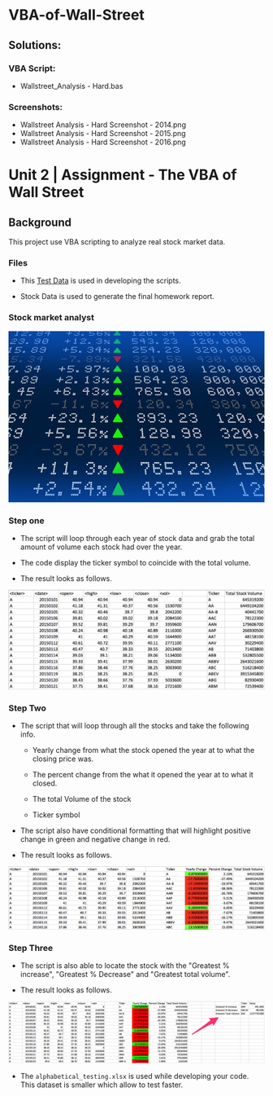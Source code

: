 # VBA-of-Wall-Street

## Solutions:

### VBA Script:

- Wallstreet_Analysis - Hard.bas

### Screenshots:

- Wallstreet Analysis - Hard Screenshot - 2014.png
- Wallstreet Analysis - Hard Screenshot - 2015.png
- Wallstreet Analysis - Hard Screenshot - 2016.png

# Unit 2 | Assignment - The VBA of Wall Street

## Background

This project use VBA scripting to analyze real stock market data.

### Files

- This [Test Data](Resources/alphabtical_testing.xlsx) is used in developing the scripts.

- Stock Data is used to generate the final homework report.

### Stock market analyst

![stock Market](Images/stockmarket.jpg)

### Step one

- The script will loop through each year of stock data and grab the total amount of volume each stock had over the year.

- The code display the ticker symbol to coincide with the total volume.

- The result looks as follows.

![easy_solution](Images/easy_solution.png)

### Step Two

- The script that will loop through all the stocks and take the following info.

  - Yearly change from what the stock opened the year at to what the closing price was.

  - The percent change from the what it opened the year at to what it closed.

  - The total Volume of the stock

  - Ticker symbol

- The script also have conditional formatting that will highlight positive change in green and negative change in red.

- The result looks as follows.

![moderate_solution](Images/moderate_solution.png)

### Step Three

- The script is also able to locate the stock with the "Greatest % increase", "Greatest % Decrease" and "Greatest total volume".

- The result looks as follows.

![hard_solution](Images/hard_solution.png)

- The `alphabetical_testing.xlsx` is used while developing your code. This dataset is smaller which allow to test faster.
